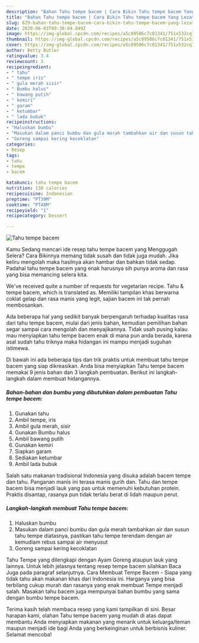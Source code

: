 ```yaml
---
description: "Bahan Tahu tempe bacem | Cara Bikin Tahu tempe bacem Yang Lezat"
title: "Bahan Tahu tempe bacem | Cara Bikin Tahu tempe bacem Yang Lezat"
slug: 629-bahan-tahu-tempe-bacem-cara-bikin-tahu-tempe-bacem-yang-lezat
date: 2020-06-03T09:38:04.849Z
image: https://img-global.cpcdn.com/recipes/a5c89506c7c01341/751x532cq70/tahu-tempe-bacem-foto-resep-utama.jpg
thumbnail: https://img-global.cpcdn.com/recipes/a5c89506c7c01341/751x532cq70/tahu-tempe-bacem-foto-resep-utama.jpg
cover: https://img-global.cpcdn.com/recipes/a5c89506c7c01341/751x532cq70/tahu-tempe-bacem-foto-resep-utama.jpg
author: Betty Butler
ratingvalue: 3.4
reviewcount: 3
recipeingredient:
- " tahu"
- " tempe iris"
- " gula merah sisir"
- " Bumbu halus"
- " bawang putih"
- " kemiri"
- " garam"
- " ketumbar"
- " lada bubuk"
recipeinstructions:
- "Haluskan bumbu"
- "Masukan dalam panci bumbu dan gula merah tambahkan air dan susun tahu tempe diatasnya, pastikan tahu tempe terendam dengan air kemudiam rebus sampai air menyusut"
- "Goreng sampai kering kecoklatan"
categories:
- Resep
tags:
- tahu
- tempe
- bacem

katakunci: tahu tempe bacem 
nutrition: 130 calories
recipecuisine: Indonesian
preptime: "PT39M"
cooktime: "PT48M"
recipeyield: "1"
recipecategory: Dessert

---
```



![Tahu tempe bacem](https://img-global.cpcdn.com/recipes/a5c89506c7c01341/751x532cq70/tahu-tempe-bacem-foto-resep-utama.jpg)

Kamu Sedang mencari ide resep tahu tempe bacem yang Menggugah Selera? Cara Bikinnya memang tidak susah dan tidak juga mudah. Jika keliru mengolah maka hasilnya akan hambar dan bahkan tidak sedap. Padahal tahu tempe bacem yang enak harusnya sih punya aroma dan rasa yang bisa memancing selera kita.

We&#39;ve received quite a number of requests for vegetarian recipe. Tahu &amp; tempe bacem, which is translated as. Memiliki tampilan khas berwarna coklat gelap dan rasa manis yang legit, sajian bacem ini tak pernah membosankan.

Ada beberapa hal yang sedikit banyak berpengaruh terhadap kualitas rasa dari tahu tempe bacem, mulai dari jenis bahan, kemudian pemilihan bahan segar sampai cara mengolah dan menyajikannya. Tidak usah pusing kalau mau menyiapkan tahu tempe bacem enak di mana pun anda berada, karena asal sudah tahu triknya maka hidangan ini mampu menjadi suguhan istimewa.


Di bawah ini ada beberapa tips dan trik praktis untuk membuat tahu tempe bacem yang siap dikreasikan. Anda bisa menyiapkan Tahu tempe bacem memakai 9 jenis bahan dan 3 langkah pembuatan. Berikut ini langkah-langkah dalam membuat hidangannya.

<!--inarticleads1-->

##### Bahan-bahan dan bumbu yang dibutuhkan dalam pembuatan Tahu tempe bacem:

1. Gunakan  tahu
1. Ambil  tempe, iris
1. Ambil  gula merah, sisir
1. Gunakan  Bumbu halus
1. Ambil  bawang putih
1. Gunakan  kemiri
1. Siapkan  garam
1. Sediakan  ketumbar
1. Ambil  lada bubuk


Salah satu makanan tradisional Indonesia yang disuka adalah bacem tempe dan tahu. Panganan manis ini terasa manis gurih dan. Tahu dan tempe bacem bisa menjadi lauk yang pas untuk memenuhi kebutuhan protein. Praktis disantap, rasanya pun tidak terlalu berat di lidah maupun perut. 

<!--inarticleads2-->

##### Langkah-langkah membuat Tahu tempe bacem:

1. Haluskan bumbu
1. Masukan dalam panci bumbu dan gula merah tambahkan air dan susun tahu tempe diatasnya, pastikan tahu tempe terendam dengan air kemudiam rebus sampai air menyusut
1. Goreng sampai kering kecoklatan


Tahu Tempe yang dilengkapi dengan Ayam Goreng ataupun lauk yang lainnya. Untuk lebih jelasnya tentang resep tempe bacem silahkan Baca Juga pada paragraf selanjutnya. Cara Membuat Tempe Bacem - Siapa yang tidak tahu akan makanan khas dari Indonesia ini. Harganya yang bisa terbilang cukup murah dan rasanya yang enak membuat Tempe menjadi salah. Masakan tahu bacem juga mempunyai bahan bumbu yang sama dengan bumbu tempe bacem. 

Terima kasih telah membaca resep yang kami tampilkan di sini. Besar harapan kami, olahan Tahu tempe bacem yang mudah di atas dapat membantu Anda menyiapkan makanan yang menarik untuk keluarga/teman maupun menjadi ide bagi Anda yang berkeinginan untuk berbisnis kuliner. Selamat mencoba!
